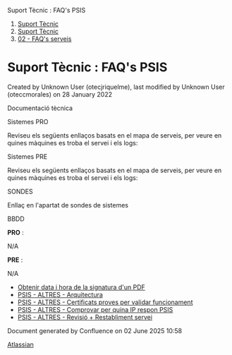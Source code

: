 Suport Tècnic : FAQ's PSIS  

1.  [Suport Tècnic](index.html)
2.  [Suport Tècnic](13893782.html)
3.  [02 - FAQ's serveis](26313393.html)

Suport Tècnic : FAQ's PSIS
==========================

Created by Unknown User (otecjriquelme), last modified by Unknown User (oteccmorales) on 28 January 2022

Documentació tècnica

Sistemes PRO

Reviseu els següents enllaços basats en el mapa de serveis, per veure en quines màquines es troba el servei i els logs:

  

     

Sistemes PRE

Reviseu els següents enllaços basats en el mapa de serveis, per veure en quines màquines es troba el servei i els logs:

  

     

SONDES

Enllaç en l'apartat de sondes de sistemes

BBDD

**PRO** :

N/A

**PRE** :

N/A

  

*   [Obtenir data i hora de la signatura d'un PDF](100009688.html)
*   [PSIS - ALTRES - Arquitectura](PSIS---ALTRES---Arquitectura_36339903.html)
*   [PSIS - ALTRES - Certificats proves per validar funcionament](PSIS---ALTRES---Certificats-proves-per-validar-funcionament_64980013.html)
*   [PSIS - ALTRES - Comprovar per quina IP respon PSIS](PSIS---ALTRES---Comprovar-per-quina-IP-respon-PSIS_28706375.html)
*   [PSIS - ALTRES - Revisió + Restabliment servei](36339911.html)

Document generated by Confluence on 02 June 2025 10:58

[Atlassian](http://www.atlassian.com/)